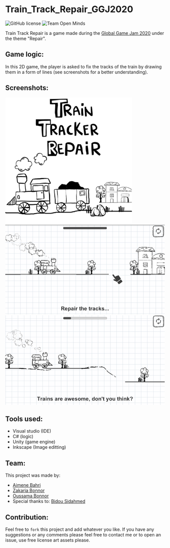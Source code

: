 # Train_Track_Repair_GGJ2020

![GitHub license](https://img.shields.io/github/license/open-minds/Train_Track_Repair_GGJ2020.svg)
![Team Open Minds](https://img.shields.io/badge/Members%20of-Team%20Open%20Minds-blue.svg?color=0099CC)

Train Track Repair is a game made during the [Global Game Jam 2020](https://globalgamejam.org/2020/) under the theme "Repair".

## Game logic:
In this 2D game, the player is asked to fix the tracks of the train by drawing them in a form of lines (see screenshots for a better understanding).

## Screenshots:
<img src="Screenshots/Banner.png" height="400"/>

<img src="Screenshots/Screenshot1.png"/>

<img src="Screenshots/Screenshot2.png"/>

## Tools used:
* Visual studio (IDE)
* C# (logic)
* Unity (game engine)
* Inkscape (Image editting)

## Team:
This project was made by: 
* [Aimene Bahri](https://github.com/Aimene-BAHRI)
* [Zakaria Bonnor](https://github.com/ZakiBonnor)
* [Oussama Bonnor](https://github.com/oussamabonnor1)
* Special thanks to: [Bidou Sidahmed](https://web.facebook.com/Bidou-566411560134295/)

## Contribution:
Feel free to `fork` this project and add whatever you like. If you have any suggestions or any comments please feel free to contact me or to open an issue, use free license art assets please.
